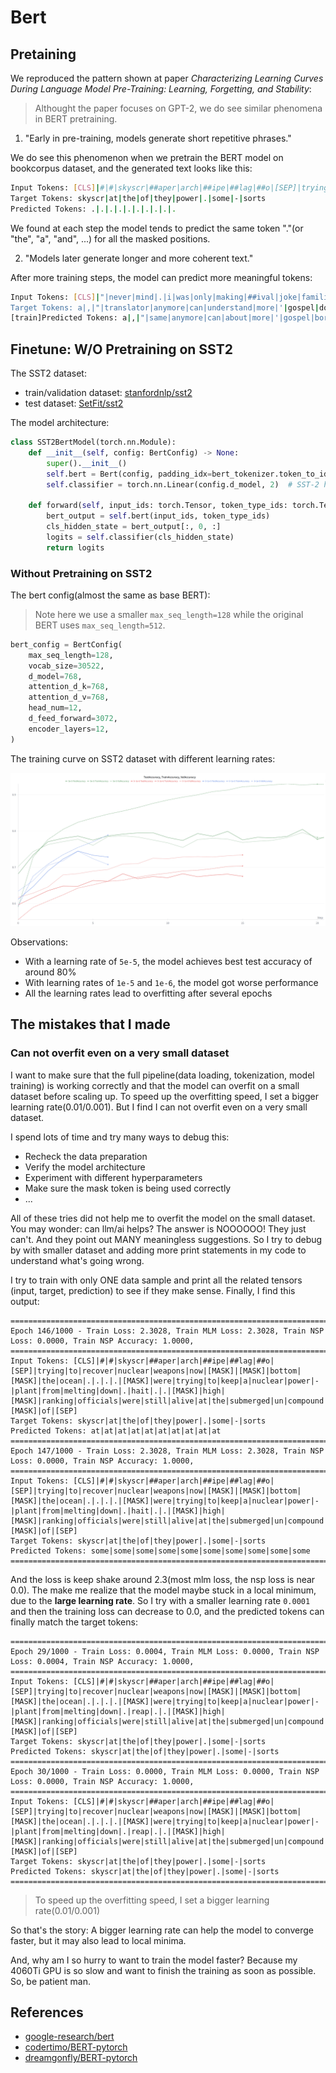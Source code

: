 # Bert


## Pretaining

We reproduced the pattern shown at paper *Characterizing Learning Curves During Language Model Pre-Training: Learning, Forgetting, and Stability*:
> Althought the paper focuses on GPT-2, we do see similar phenomena in BERT pretraining.

1. "Early in pre-training, models generate short repetitive phrases."

We do see this phenomenon when we pretrain the BERT model on bookcorpus dataset, and the generated text looks like this:

```bash
Input Tokens: [CLS]|#|#|skyscr|##aper|arch|##ipe|##lag|##o|[SEP]|trying|to|recover|nuclear|weapons|now|[MASK]|[MASK]|bottom|[MASK]|the|ocean|.|.|.|.|[MASK]|were|trying|to|keep|a|nuclear|power|-|plant|from|melting|down|.|hait|.|.|[MASK]|high|[MASK]|ranking|officials|were|still|alive|at|the|submerged|un|compound|.|.|.|.|all|[MASK]|of|[SEP]
Target Tokens: skyscr|at|the|of|they|power|.|some|-|sorts
Predicted Tokens: .|.|.|.|.|.|.|.|.|.
```
We found at each step the model tends to predict the same token "."(or "the", "a", "and", ...) for all the masked positions.

2. "Models later generate longer and more coherent text."

After more training steps, the model can predict more meaningful tokens:

```bash
Input Tokens: [CLS]|"|never|mind|.|i|was|only|making|##ival|joke|familial|[MASK]|he|said|,|and|then|he|questioned|his|new|companion|.|"|i|don|'|t|feel|the|[MASK]|strap|anymore|.|how|is|it|that|i|delir|[MASK]|you|?|"|[SEP]|[MASK]|workers|be|sent|into|fields|for|the|harvest|.|the|very|next|verses|in|matthew|[MASK]|s|[MASK]|are|jesus|sending|out|the|apostles|to|do|the|exact|same|thing|he|had|been|[MASK]|(|matt|10|:|[MASK]|-|7|[MASK]|.|they|were|to|be|the|[MASK]|that|were|sent|out|to|gather|[MASK]|harvest|.|this|is|our|call|[MASK]|,|to|go|to|[MASK]|lost|,|hungry|and|thirsty|(|the|lost|sheep|of|this|[MASK]|[SEP]
Target Tokens: a|,|"|translator|anymore|can|understand|more|'|gospel|doing|matt|1|)|workers|the|too|the|age
[train]Predicted Tokens: a|,|"|same|anymore|can|about|more|'|gospel|born|matt|1|)|workers|the|too|the|age
```


## Finetune: W/O Pretraining on SST2

The SST2 dataset:

- train/validation dataset: [stanfordnlp/sst2](https://huggingface.co/datasets/stanfordnlp/sst2)
- test dataset: [SetFit/sst2](https://huggingface.co/datasets/SetFit/sst2)


The model architecture:

```python
class SST2BertModel(torch.nn.Module):
    def __init__(self, config: BertConfig) -> None:
        super().__init__()
        self.bert = Bert(config, padding_idx=bert_tokenizer.token_to_id("[PAD]"))
        self.classifier = torch.nn.Linear(config.d_model, 2)  # SST-2 has 2 classes

    def forward(self, input_ids: torch.Tensor, token_type_ids: torch.Tensor) -> torch.Tensor:
        bert_output = self.bert(input_ids, token_type_ids)
        cls_hidden_state = bert_output[:, 0, :]
        logits = self.classifier(cls_hidden_state)
        return logits
```



### Without Pretraining on SST2

The bert config(almost the same as base BERT):

> Note here we use a smaller `max_seq_length=128` while the original BERT uses `max_seq_length=512`.

```python
bert_config = BertConfig(
    max_seq_length=128,
    vocab_size=30522,
    d_model=768,
    attention_d_k=768,
    attention_d_v=768,
    head_num=12,
    d_feed_forward=3072,
    encoder_layers=12,
)
```

The training curve on SST2 dataset with different learning rates:

![](../../docs/images/bert/SST2Bert-Without-Pretrain.png)


Observations:
- With a learning rate of `5e-5`, the model achieves best test accuracy of around 80%
- With learning rates of `1e-5` and `1e-6`, the model got worse performance
- All the learning rates lead to overfitting after several epochs



## The mistakes that I made

### Can not overfit even on a very small dataset

I want to make sure that the full pipeline(data loading, tokenization, model training) is working correctly and that the model can overfit on a small dataset before scaling up. To speed up the overfitting speed, I set a bigger learning rate(0.01/0.001). But I find I can not overfit even on a very small dataset.

I spend lots of time and try many ways to debug this:
- Recheck the data preparation
- Verify the model architecture
- Experiment with different hyperparameters
- Make sure the mask token is being used correctly
- ...

All of these tries did not help me to overfit the model on the small dataset.
You may wonder: can llm/ai helps? The answer is NOOOOOO! They just can't. And they point out MANY meaningless suggestions.
So I try to debug by with smaller dataset and adding more print statements in my code to understand what's going wrong.

I try to train with only ONE data sample and print all the related tensors (input, target, prediction) to see if they make sense.
Finally, I find this output:

```
====================================================================================================
Epoch 146/1000 - Train Loss: 2.3028, Train MLM Loss: 2.3028, Train NSP Loss: 0.0000, Train NSP Accuracy: 1.0000,
====================================================================================================
Input Tokens: [CLS]|#|#|skyscr|##aper|arch|##ipe|##lag|##o|[SEP]|trying|to|recover|nuclear|weapons|now|[MASK]|[MASK]|bottom|[MASK]|the|ocean|.|.|.|.|[MASK]|were|trying|to|keep|a|nuclear|power|-|plant|from|melting|down|.|hait|.|.|[MASK]|high|[MASK]|ranking|officials|were|still|alive|at|the|submerged|un|compound|.|.|.|.|all|[MASK]|of|[SEP]
Target Tokens: skyscr|at|the|of|they|power|.|some|-|sorts
Predicted Tokens: at|at|at|at|at|at|at|at|at|at
====================================================================================================
Epoch 147/1000 - Train Loss: 2.3028, Train MLM Loss: 2.3028, Train NSP Loss: 0.0000, Train NSP Accuracy: 1.0000,
====================================================================================================
Input Tokens: [CLS]|#|#|skyscr|##aper|arch|##ipe|##lag|##o|[SEP]|trying|to|recover|nuclear|weapons|now|[MASK]|[MASK]|bottom|[MASK]|the|ocean|.|.|.|.|[MASK]|were|trying|to|keep|a|nuclear|power|-|plant|from|melting|down|.|hait|.|.|[MASK]|high|[MASK]|ranking|officials|were|still|alive|at|the|submerged|un|compound|.|.|.|.|all|[MASK]|of|[SEP]
Target Tokens: skyscr|at|the|of|they|power|.|some|-|sorts
Predicted Tokens: some|some|some|some|some|some|some|some|some|some
====================================================================================================
```

And the loss is keep shake around 2.3(most mlm loss, the nsp loss is near 0.0).
The make me realize that the model maybe stuck in a local minimum, due to the **large learning rate**.
So I try with a smaller learning rate `0.0001` and then the training loss can decrease to 0.0, and the predicted tokens can finally match the target tokens:

```
====================================================================================================
Epoch 29/1000 - Train Loss: 0.0004, Train MLM Loss: 0.0000, Train NSP Loss: 0.0004, Train NSP Accuracy: 1.0000,
====================================================================================================
Input Tokens: [CLS]|#|#|skyscr|##aper|arch|##ipe|##lag|##o|[SEP]|trying|to|recover|nuclear|weapons|now|[MASK]|[MASK]|bottom|[MASK]|the|ocean|.|.|.|.|[MASK]|were|trying|to|keep|a|nuclear|power|-|plant|from|melting|down|.|reap|.|.|[MASK]|high|[MASK]|ranking|officials|were|still|alive|at|the|submerged|un|compound|.|.|.|.|all|[MASK]|of|[SEP]
Target Tokens: skyscr|at|the|of|they|power|.|some|-|sorts
Predicted Tokens: skyscr|at|the|of|they|power|.|some|-|sorts
====================================================================================================
Epoch 30/1000 - Train Loss: 0.0000, Train MLM Loss: 0.0000, Train NSP Loss: 0.0000, Train NSP Accuracy: 1.0000,
====================================================================================================
Input Tokens: [CLS]|#|#|skyscr|##aper|arch|##ipe|##lag|##o|[SEP]|trying|to|recover|nuclear|weapons|now|[MASK]|[MASK]|bottom|[MASK]|the|ocean|.|.|.|.|[MASK]|were|trying|to|keep|a|nuclear|power|-|plant|from|melting|down|.|reap|.|.|[MASK]|high|[MASK]|ranking|officials|were|still|alive|at|the|submerged|un|compound|.|.|.|.|all|[MASK]|of|[SEP]
Target Tokens: skyscr|at|the|of|they|power|.|some|-|sorts
Predicted Tokens: skyscr|at|the|of|they|power|.|some|-|sorts
====================================================================================================
```

> To speed up the overfitting speed, I set a bigger learning rate(0.01/0.001)

So that's the story: A bigger learning rate can help the model to converge faster, but it may also lead to local minima.

And, why am I so hurry to want to train the model faster? Because my 4060Ti GPU is so slow and want to finish the training as soon as possible. So, be patient man.


## References
- [google-research/bert](https://github.com/google-research/bert)
- [codertimo/BERT-pytorch](https://github.com/codertimo/BERT-pytorch)
- [dreamgonfly/BERT-pytorch](https://github.com/dreamgonfly/BERT-pytorch)
